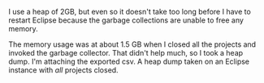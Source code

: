 I use a heap of 2GB, but even so it doesn't take too long before I have to restart Eclipse because the garbage collections are unable to free any memory.

The memory usage was at about 1.5 GB when I closed all the projects and invoked the garbage collector. That didn't help much, so I took a heap dump. I'm attaching the exported csv.
A heap dump taken on an Eclipse instance with _all_ projects closed.
